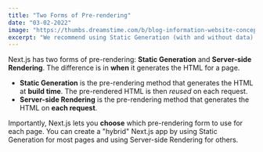 ```yaml
---
title: "Two Forms of Pre-rendering"
date: "03-02-2022"
image: "https://thumbs.dreamstime.com/b/blog-information-website-concept-workplace-background-text-view-above-127465079.jpg"
excerpt: "We recommend using Static Generation (with and without data) whenever possible because your page can be built once and served by CDN, which makes it much faster than having a server render the page on every request."
---
```


Next.js has two forms of pre-rendering: **Static Generation** and **Server-side Rendering**. The difference is in **when** it generates the HTML for a page.

- **Static Generation** is the pre-rendering method that generates the HTML at **build time**. The pre-rendered HTML is then _reused_ on each request.
- **Server-side Rendering** is the pre-rendering method that generates the HTML on **each request**.

Importantly, Next.js lets you **choose** which pre-rendering form to use for each page. You can create a "hybrid" Next.js app by using Static Generation for most pages and using Server-side Rendering for others.
